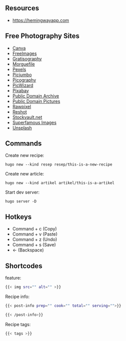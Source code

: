 ## Resources
- https://hemingwayapp.com

## Free Photography Sites
-   [Canva](https://www.canva.com/photos/free/)[](https://unsplash.com/)
-   [FreeImages](https://www.freeimages.com/)
-   [Gratisography](https://gratisography.com/)
-   [Morguefile](https://morguefile.com/photos/Morguefile/1/)
-   [Pexels](https://www.pexels.com/)
-   [Picjumbo](https://picjumbo.com/)
-   [Picography](https://picography.co/)
-   [PicWizard](https://pikwizard.com/)
-   [Pixabay](http://www.pixabay.com/)
-   [Public Domain Archive](http://publicdomainarchive.com/)
-   [Public Domain Pictures](https://www.publicdomainpictures.net/en/)
-   [Rawpixel](https://www.rawpixel.com/)
-   [Reshot](https://www.reshot.com/)
-   [Stockvault.net](https://www.stockvault.net/)
-   [Superfamous Images](https://images.superfamous.com/)
-   [Unsplash](https://unsplash.com/)

## Commands
Create new recipe:
```
hugo new --kind resep resep/this-is-a-new-recipe
```

Create new article:
```
hugo new --kind artikel artikel/this-is-a-artikel
```

Start dev server:
```
hugo server -D
```
## Hotkeys
- Command + c (Copy)
- Command + v (Paste)
- Command + z (Undo)
- Command + s (Save)
- ← (Backspace)

## Shortcodes
feature:
```bash
{{< img src="" alt="" >}}
```

Recipe info:
```bash
{{< post-info prep="" cook="" total="" serving="">}}

{{< /post-info>}}
```

Recipe tags:
```bash
{{< tags >}}
```
